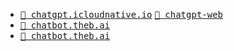 
[👣 chatgpt-web]: ../../../../practices-notes/chatgpt.web.czy-note

[🎈 chatgpt.icloudnative.io]: https://chatgpt.icloudnative.io
[🎈 chatbot.theb.ai]: https://chatbot.theb.ai 'BAI Chat'


- <kbd>[🎈 chatgpt.icloudnative.io]</kbd> <kbd>[👣 chatgpt-web]</kbd>
- <kbd>[🎈 chatbot.theb.ai]</kbd>
- <kbd>[🎈 chatbot.theb.ai]</kbd>
